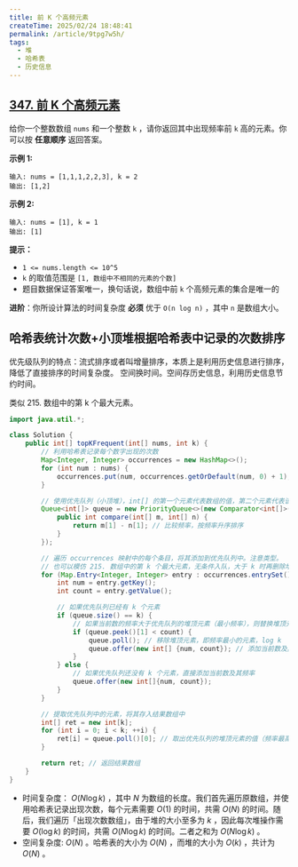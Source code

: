 ```yaml
---
title: 前 K 个高频元素
createTime: 2025/02/24 18:48:41
permalink: /article/9tpg7w5h/
tags:
  - 堆
  - 哈希表
  - 历史信息
---
```

## [347. 前 K 个高频元素](https://leetcode.cn/problems/top-k-frequent-elements/)

给你一个整数数组 `nums` 和一个整数 `k` ，请你返回其中出现频率前 `k` 高的元素。你可以按 **任意顺序** 返回答案。

**示例 1:**

```
输入: nums = [1,1,1,2,2,3], k = 2
输出: [1,2]
```

**示例 2:**

```
输入: nums = [1], k = 1
输出: [1]
```

**提示：**

- `1 <= nums.length <= 10^5`
- `k` 的取值范围是 `[1, 数组中不相同的元素的个数]`
- 题目数据保证答案唯一，换句话说，数组中前 `k` 个高频元素的集合是唯一的

**进阶**：你所设计算法的时间复杂度 **必须** 优于 `O(n log n)` ，其中 `n` 是数组大小。

## 哈希表统计次数+小顶堆根据哈希表中记录的次数排序

优先级队列的特点：流式排序或者叫增量排序，本质上是利用历史信息进行排序，降低了直接排序的时间复杂度。
空间换时间。空间存历史信息，利用历史信息节约时间。

类似 215. 数组中的第 k 个最大元素。

```java
import java.util.*;

class Solution {
    public int[] topKFrequent(int[] nums, int k) {
        // 利用哈希表记录每个数字出现的次数
        Map<Integer, Integer> occurrences = new HashMap<>();
        for (int num : nums) {
            occurrences.put(num, occurrences.getOrDefault(num, 0) + 1);
        }

        // 使用优先队列（小顶堆），int[] 的第一个元素代表数组的值，第二个元素代表该值出现的次数
        Queue<int[]> queue = new PriorityQueue<>(new Comparator<int[]>() {
            public int compare(int[] m, int[] n) {
                return m[1] - n[1]; // 比较频率，按频率升序排序
            }
        });

        // 遍历 occurrences 映射中的每个条目，将其添加到优先队列中。注意类型。
        // 也可以模仿 215. 数组中的第 k 个最大元素，无条件入队，大于 k 时再删除堆顶元素。
        for (Map.Entry<Integer, Integer> entry : occurrences.entrySet()) {
            int num = entry.getKey();
            int count = entry.getValue();

            // 如果优先队列已经有 k 个元素
            if (queue.size() == k) {
                // 如果当前数的频率大于优先队列的堆顶元素（最小频率），则替换堆顶元素
                if (queue.peek()[1] < count) {
                    queue.poll(); // 移除堆顶元素，即频率最小的元素，log k
                    queue.offer(new int[] {num, count}); // 添加当前数及其频率，log k
                }
            } else {
                // 如果优先队列还没有 k 个元素，直接添加当前数及其频率
                queue.offer(new int[]{num, count});
            }
        }

        // 提取优先队列中的元素，将其存入结果数组中
        int[] ret = new int[k];
        for (int i = 0; i < k; ++i) {
            ret[i] = queue.poll()[0]; // 取出优先队列的堆顶元素的值（频率最高的前 k 个元素）
        }

        return ret; // 返回结果数组
    }
}
```

- 时间复杂度： $O(N \log k)$ ，其中 $N$ 为数组的长度。我们首先遍历原数组，并使用哈希表记录出现次数，每个元素需要 $O(1)$ 的时间，共需 $O(N)$ 的时间。随后，我们遍历「出现次数数组」，由于堆的大小至多为 $k$ ，因此每次堆操作需要 $O(\log k)$ 的时间，共需 $O(N \log k)$ 的时间。二者之和为 $O(N \log k)$ 。
- 空间复杂度: $O(N)$ 。哈希表的大小为 $O(N)$ ，而堆的大小为 $O(k)$ ，共计为 $O(N)$ 。